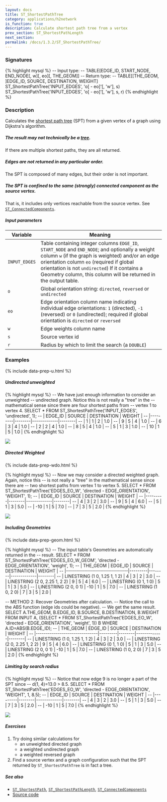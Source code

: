 ```yaml
---
layout: docs
title: ST_ShortestPathTree
category: applications/h2network
is_function: true
description: Calculate shortest path tree from a vertex
prev_section: ST_ShortestPathLength
next_section:
permalink: /docs/1.3.2/ST_ShortestPathTree/
---
```


### Signatures

{% highlight mysql %}
-- Input type:
--     TABLE[EDGE_ID, START_NODE, END_NODE[, w][, eo][, THE_GEOM]]
-- Return type:
--     TABLE[[THE_GEOM, ]EDGE_ID, SOURCE, DESTINATION, WEIGHT]
ST_ShortestPathTree('INPUT_EDGES', 'o[ - eo]'[, 'w'], s)
ST_ShortestPathTree('INPUT_EDGES', 'o[ - eo]'[, 'w'], s, r)
{% endhighlight %}

### Description

Calculates the [shortest path tree][wiki] (SPT) from a given vertex
of a graph using Dijkstra's algorithm.

<div class="note info">
  <h5>The result may not technically be a <a
  href="http://en.wikipedia.org/wiki/Tree_(graph_theory)">tree</a>.</h5>
  <p>If there are multiple shortest paths, they are all
  returned.</p>
</div>

<div class="note">
  <h5>Edges are not returned in any particular order.</h5>
  <p>The SPT is composed of many edges, but their order is not
  important.</p>
</div>

<div class="note">
  <h5>The SPT is confined to the same (strongly) connected component
  as the source vertex.</h5>
  <p>That is, it includes only vertices reachable from the source
  vertex. See <a
  href="../ST_ConnectedComponents"><code>ST_ConnectedComponents</code></a>.</p>
</div>

##### Input parameters

| Variable      | Meaning                                                                                                                                                                                                                                                                                                                 |
|---------------|-------------------------------------------------------------------------------------------------------------------------------------------------------------------------------------------------------------------------------------------------------------------------------------------------------------------------|
| `INPUT_EDGES` | Table containing integer columns `EDGE_ID`, `START_NODE` and `END_NODE`; and optionally a weight column `w` (if the graph is weighted) and/or an edge orientation column `eo` (required if global orientation is not `undirected`) If it contains a Geometry column, this column will be returned in the output table. |
| `o`           | Global orientation string: `directed`, `reversed` or `undirected`                                                                                                                                                                                                                                                       |
| `eo`          | Edge orientation column name indicating individual edge orientations: `1` (directed), `-1` (reversed) or `0` (undirected); required if global orientation is `directed` or `reversed`                                                                                                                                   |
| `w`           | Edge weights column name                                                                                                                                                                                                                                                                                                |
| `s`           | Source vertex id                                                                                                                                                                                                                                                                                                        |
| `r`           | Radius by which to limit the search (a `DOUBLE`)                                                                                                                                                                                                                                                                        |

### Examples

{% include data-prep-u.html %}

##### Undirected unweighted

{% highlight mysql %}
-- We have just enough information to consider an unweighted
-- undirected graph. Notice this is not really a "tree" in the
-- mathematical sense since there are four shortest paths from
-- vertex 1 to vertex 4.
SELECT * FROM ST_ShortestPathTree('INPUT_EDGES',
        'undirected', 1);
-- | EDGE_ID | SOURCE | DESTINATION | WEIGHT |
-- |---------|--------|-------------|--------|
-- |       1 |      1 |           2 |    1.0 |
-- |       9 |      5 |           4 |    1.0 |
-- |       6 |      3 |           4 |    1.0 |
-- |       2 |      2 |           4 |    1.0 |
-- |       8 |      5 |           4 |    1.0 |
-- |       5 |      1 |           3 |    1.0 |
-- |      10 |      1 |           5 |    1.0 |
{% endhighlight %}

<img class="displayed" src="../u-spt-1.svg">

##### Directed Weighted

{% include data-prep-wdo.html %}

{% highlight mysql %}
-- Now we may consider a directed weighted graph. Again, notice this
-- is not really a "tree" in the mathematical sense since there are
-- two shortest paths from vertex 1 to vertex 5.
SELECT * FROM ST_ShortestPathTree('EDGES_EO_W',
        'directed - EDGE_ORIENTATION', 'WEIGHT', 1);
-- | EDGE_ID | SOURCE | DESTINATION | WEIGHT |
-- |---------|--------|-------------|--------|
-- |       4 |      3 |           2 |    3.0 |
-- |       9 |      5 |           4 |    6.0 |
-- |       5 |      1 |           3 |    5.0 |
-- |     -10 |      1 |           5 |    7.0 |
-- |       7 |      3 |           5 |    2.0 |
{% endhighlight %}

<img class="displayed" src="../wdo-spt-1.svg">

##### Including Geometries

{% include data-prep-geom.html %}

{% highlight mysql %}
-- The input table's Geometries are automatically returned in the
-- result.
SELECT * FROM ST_ShortestPathTree('EDGES_EO_W_GEOM',
        'directed - EDGE_ORIENTATION', 'weight', 1);
-- | THE_GEOM                      | EDGE_ID | SOURCE | DESTINATION | WEIGHT |
-- |-------------------------------|---------|--------|-------------|--------|
-- | LINESTRING (1 0, 1.25 1, 1 2) |       4 |      3 |           2 |    3.0 |
-- | LINESTRING (2 0, 2.25 1, 2 2) |       9 |      5 |           4 |    6.0 |
-- | LINESTRING (0 1, 1 0)         |       5 |      1 |           3 |    5.0 |
-- | LINESTRING (2 0, 0 1)         |     -10 |      1 |           5 |    7.0 |
-- | LINESTRING (1 0, 2 0)         |       7 |      3 |           5 |    2.0 |

-- METHOD 2: Recover Geometries after calculation.
-- Notice the call to the ABS function (edge ids could be negative).
-- We get the same result.
SELECT A.THE_GEOM,
       B.EDGE_ID,
       B.SOURCE,
       B.DESTINATION,
       B.WEIGHT
FROM INPUT A,
     (SELECT * FROM ST_ShortestPathTree('EDGES_EO_W',
                 'directed - EDGE_ORIENTATION', 'weight', 1)) B
WHERE A.ID=ABS(B.EDGE_ID);
-- | THE_GEOM                      | EDGE_ID | SOURCE | DESTINATION | WEIGHT |
-- |-------------------------------|---------|--------|-------------|--------|
-- | LINESTRING (1 0, 1.25 1, 1 2) |       4 |      3 |           2 |    3.0 |
-- | LINESTRING (2 0, 2.25 1, 2 2) |       9 |      5 |           4 |    6.0 |
-- | LINESTRING (0 1, 1 0)         |       5 |      1 |           3 |    5.0 |
-- | LINESTRING (2 0, 0 1)         |     -10 |      1 |           5 |    7.0 |
-- | LINESTRING (1 0, 2 0)         |       7 |      3 |           5 |    2.0 |
{% endhighlight %}

##### Limiting by search radius

{% highlight mysql %}
-- Notice that now edge 9 is no longer a part of the SPT since
-- d(1, 4)=13.0 > 8.5.
SELECT * FROM ST_ShortestPathTree('EDGES_EO_W',
        'directed - EDGE_ORIENTATION', 'WEIGHT', 1, 8.5);
-- | EDGE_ID | SOURCE | DESTINATION | WEIGHT |
-- |---------|--------|-------------|--------|
-- |       4 |      3 |           2 |    3.0 |
-- |       5 |      1 |           3 |    5.0 |
-- |       7 |      3 |           5 |    2.0 |
-- |     -10 |      1 |           5 |    7.0 |
{% endhighlight %}

<img class="displayed" src="../wdo-spt-1-limit-8.5.svg">

##### Exercises

1. Try doing similar calculations for
    * an unweighted directed graph
    * a weighted undirected graph
    * a weighted reversed graph
2. Find a source vertex and a graph configuration such that the SPT
   returned by `ST_ShortestPathTree` is in fact a tree.

##### See also

* [`ST_ShortestPath`](../ST_ShortestPath),
  [`ST_ShortestPathLength`](../ST_ShortestPathLength),
  [`ST_ConnectedComponents`](../ST_ConnectedComponents)
* <a href="https://github.com/orbisgis/h2gis/blob/master/h2gis-network/src/main/java/org/h2gis/network/functions/ST_ShortestPathTree.java" target="_blank">Source code</a>

[wiki]: http://en.wikipedia.org/wiki/Shortest-path_tree
